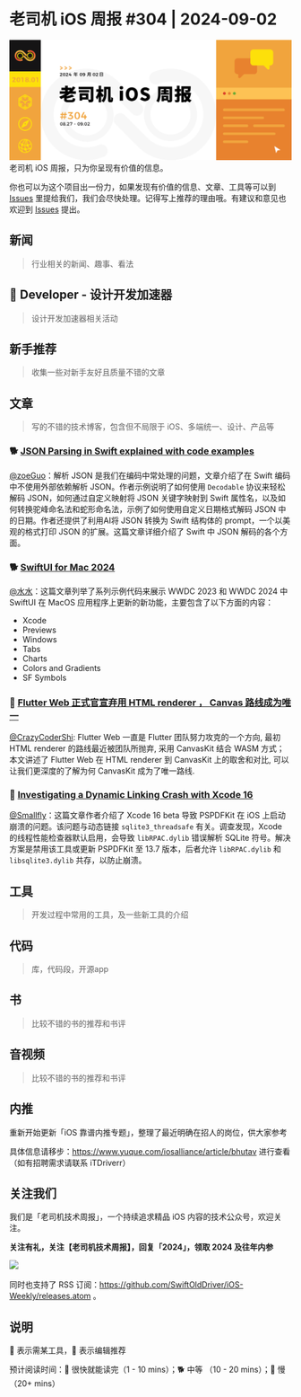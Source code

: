 # 老司机 iOS 周报 #304 | 2024-09-02

![ios-weekly](https://github.com/SwiftOldDriver/iOS-Weekly/blob/master/assets/weekly-header/304.jpg?raw=true)
老司机 iOS 周报，只为你呈现有价值的信息。

你也可以为这个项目出一份力，如果发现有价值的信息、文章、工具等可以到 [Issues](https://github.com/SwiftOldDriver/iOS-Weekly/issues) 里提给我们，我们会尽快处理。记得写上推荐的理由哦。有建议和意见也欢迎到 [Issues](https://github.com/SwiftOldDriver/iOS-Weekly/issues) 提出。

## 新闻

> 行业相关的新闻、趣事、看法

##  Developer - 设计开发加速器

> 设计开发加速器相关活动

## 新手推荐

> 收集一些对新手友好且质量不错的文章

## 文章

> 写的不错的技术博客，包含但不局限于 iOS、多端统一、设计、产品等
>
### 🐕 [JSON Parsing in Swift explained with code examples](https://www.avanderlee.com/swift/json-parsing-decoding/)

[@zoeGuo](https://github.com/zoeGuo)：解析 JSON 是我们在编码中常处理的问题，文章介绍了在 Swift 编码中不使用外部依赖解析 JSON。作者示例说明了如何使用 `Decodable` 协议来轻松解码 JSON，如何通过自定义映射将 JSON 关键字映射到 Swift 属性名，以及如何转换驼峰命名法和蛇形命名法，示例了如何使用自定义日期格式解码 JSON 中的日期。作者还提供了利用AI将 JSON 转换为 Swift 结构体的 prompt，一个以美观的格式打印 JSON 的扩展。这篇文章详细介绍了 Swift 中 JSON 解码的各个方面。


### 🐕 [SwiftUI for Mac 2024](https://troz.net/post/2024/swiftui-mac-2024/)

[@水水](https://www.xuyanlan.com/categories/iOS/)：这篇文章列举了系列示例代码来展示 WWDC 2023 和 WWDC 2024 中 SwiftUI 在 MacOS 应用程序上更新的新功能，主要包含了以下方面的内容：

- Xcode
- Previews
- Windows
- Tabs
- Charts
- Colors and Gradients
- SF Symbols

### 🐢 [Flutter Web 正式官宣弃用 HTML renderer ， Canvas 路线成为唯一](https://mp.weixin.qq.com/s/FdRMQGcZU5BDOI2N0EksiQ)

[@CrazyCoderShi](https://github.com/CrazyCoderShi): Flutter Web 一直是 Flutter 团队努力攻克的一个方向, 最初 HTML renderer 的路线最近被团队所抛弃, 采用 CanvasKit 结合 WASM 方式；本文讲述了 Flutter Web 在 HTML renderer 到 CanvasKit 上的取舍和对比, 可以让我们更深度的了解为何 CanvasKit 成为了唯一路线.

### 🐎 [Investigating a Dynamic Linking Crash with Xcode 16](https://pspdfkit.com/blog/2024/dynamic-linking-crash-xcode-16/)
[@Smallfly](https://github.com/iostalks)：这篇文章作者介绍了 Xcode 16 beta 导致 PSPDFKit 在 iOS 上启动崩溃的问题。该问题与动态链接 `sqlite3_threadsafe` 有关。调查发现，Xcode 的线程性能检查器默认启用，会导致 `libRPAC.dylib` 错误解析 SQLite 符号。解决方案是禁用该工具或更新 PSPDFKit 至 13.7 版本，后者允许 `libRPAC.dylib` 和 `libsqlite3.dylib` 共存，以防止崩溃。

## 工具

> 开发过程中常用的工具，及一些新工具的介绍

## 代码

> 库，代码段，开源app

## 书

> 比较不错的书的推荐和书评

## 音视频

> 比较不错的书的推荐和书评

## 内推

重新开始更新「iOS 靠谱内推专题」，整理了最近明确在招人的岗位，供大家参考

具体信息请移步：https://www.yuque.com/iosalliance/article/bhutav 进行查看（如有招聘需求请联系 iTDriverr）

## 关注我们

我们是「老司机技术周报」，一个持续追求精品 iOS 内容的技术公众号，欢迎关注。

**关注有礼，关注【老司机技术周报】，回复「2024」，领取 2024 及往年内参**

![](https://github.com/SwiftOldDriver/iOS-Weekly/blob/master/assets/qrcode_for_wechat.jpg?raw=true)

同时也支持了 RSS 订阅：https://github.com/SwiftOldDriver/iOS-Weekly/releases.atom 。

## 说明

🚧 表示需某工具，🌟 表示编辑推荐

预计阅读时间：🐎 很快就能读完（1 - 10 mins）；🐕 中等 （10 - 20 mins）；🐢 慢（20+ mins）
